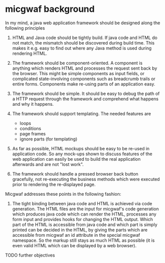 micgwaf background
==================

In my mind, a java web application framework should be designed along the following principles

1) HTML and Java code should be tightly build. 
   If java code and HTML do not match, the mismatch should be discovered during build time.
   This makes it e.g. easy to find out where any Java method is used during rendering HTML.
   
2) The framework should be component-oriented.
   A component is anything which renders HTML and processes the request sent back by the browser.
   This might be simple components as input fields, or complicated state-involving components
   such as breadcrumb trails or entire forms.
   Components make re-using parts of an application easy.
   
3) The framework should be simple. 
   It should be easy to debug the path of a HTTP request through the framework and comprehend what happens
   and why it happens.
   
4) The framework should support templating. 
   The needed features are
   - loops
   - conditions
   - page frames
   - ignore parts (for templating)
   
5) As far as possible, HTML mockups should be easy to be re-used in application code.
   So any mock-ups shown to discuss features of the web application can easily be used
   to build the real application afterwards and are not "lost work".
   
6) The framework should handle a pressed browser back button gracefully, not re-executing the business methods
   which were executed prior to rendering the re-displayed page.

Micgwaf addresses these points in the following fashion:

1) The tight binding between java code and HTML is achieved via code generation.
   The HTML files are the input for micgwaf's code generation
   which produces java code which can render the HTML, processes any form input and 
   provides hooks for changing the HTML output.
   Which part of the HTML is accessible from java code and which part is simply printed
   can be decided in the HTML, by giving the parts which are accessible from micgwaf
   an id attribute in the special micgwaf namespace.
   So the markup still stays as much HTML as possible (it is even valid HTML which can be displayed
   by a web browser).
   
TODO further objectives
